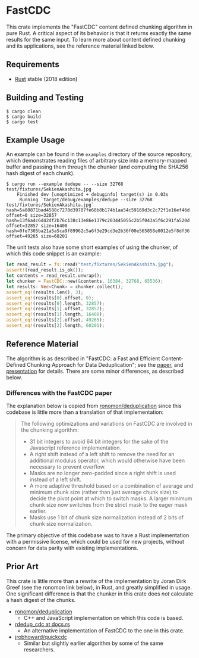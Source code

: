 # FastCDC

This crate implements the "FastCDC" content defined chunking algorithm in pure
Rust. A critical aspect of its behavior is that it returns exactly the same
results for the same input. To learn more about content defined chunking and its
applications, see the reference material linked below.

## Requirements

* [Rust](https://www.rust-lang.org) stable (2018 edition)

## Building and Testing

```shell
$ cargo clean
$ cargo build
$ cargo test
```

## Example Usage

An example can be found in the `examples` directory of the source repository,
which demonstrates reading files of arbitrary size into a memory-mapped buffer
and passing them through the chunker (and computing the SHA256 hash digest of
each chunk).

```shell
$ cargo run --example dedupe -- --size 32768 test/fixtures/SekienAkashita.jpg
    Finished dev [unoptimized + debuginfo] target(s) in 0.03s
     Running `target/debug/examples/dedupe --size 32768 test/fixtures/SekienAkashita.jpg`
hash=5a80871bad4588c7278d39707fe68b8b174b1aa54c59169d3c2c72f1e16ef46d offset=0 size=32857
hash=13f6a4c6d42df2b76c138c13e86e1379c203445055c2b5f043a5f6c291fa520d offset=32857 size=16408
hash=0fe7305ba21a5a5ca9f89962c5a6f3e29cd3e2b36f00e565858e0012e5f8df36 offset=49265 size=60201
```

The unit tests also have some short examples of using the chunker, of which this
code snippet is an example:

```rust
let read_result = fs::read("test/fixtures/SekienAkashita.jpg");
assert!(read_result.is_ok());
let contents = read_result.unwrap();
let chunker = FastCDC::new(&contents, 16384, 32768, 65536);
let results: Vec<Chunk> = chunker.collect();
assert_eq!(results.len(), 3);
assert_eq!(results[0].offset, 0);
assert_eq!(results[0].length, 32857);
assert_eq!(results[1].offset, 32857);
assert_eq!(results[1].length, 16408);
assert_eq!(results[2].offset, 49265);
assert_eq!(results[2].length, 60201);
```

## Reference Material

The algorithm is as described in "FastCDC: a Fast and Efficient Content-Defined
Chunking Approach for Data Deduplication"; see the
[paper](https://www.usenix.org/system/files/conference/atc16/atc16-paper-xia.pdf),
and
[presentation](https://www.usenix.org/sites/default/files/conference/protected-files/atc16_slides_xia.pdf)
for details. There are some minor differences, as described below.

### Differences with the FastCDC paper

The explanation below is copied from
[ronomon/deduplication](https://github.com/ronomon/deduplication) since this
codebase is little more than a translation of that implementation:

> The following optimizations and variations on FastCDC are involved in the chunking algorithm:
> * 31 bit integers to avoid 64 bit integers for the sake of the Javascript reference implementation.
> * A right shift instead of a left shift to remove the need for an additional modulus operator, which would otherwise have been necessary to prevent overflow.
> * Masks are no longer zero-padded since a right shift is used instead of a left shift.
> * A more adaptive threshold based on a combination of average and minimum chunk size (rather than just average chunk size) to decide the pivot point at which to switch masks. A larger minimum chunk size now switches from the strict mask to the eager mask earlier.
> * Masks use 1 bit of chunk size normalization instead of 2 bits of chunk size normalization.

The primary objective of this codebase was to have a Rust implementation with a
permissive license, which could be used for new projects, without concern for
data parity with existing implementations.

## Prior Art

This crate is little more than a rewrite of the implementation by Joran Dirk
Greef (see the ronomon link below), in Rust, and greatly simplified in usage.
One significant difference is that the chunker in this crate does _not_
calculate a hash digest of the chunks.

* [ronomon/deduplication](https://github.com/ronomon/deduplication)
    + C++ and JavaScript implementation on which this code is based.
* [rdedup_cdc at docs.rs](https://docs.rs/crate/rdedup-cdc/0.1.0/source/src/fastcdc.rs)
    + An alternative implementation of FastCDC to the one in this crate.
* [jrobhoward/quickcdc](https://github.com/jrobhoward/quickcdc)
    + Similar but slightly earlier algorithm by some of the same researchers.
